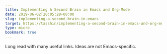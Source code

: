 ```yaml
---
title: Implementing A Second Brain in Emacs and Org-Mode
date: 2019-06-02T20:05:28+00:00
slug: implementing-a-second-brain-in-emacs
target: https://tasshin/implementing-a-second-brain-in-emacs-and-org-mode-ef0e44fb7ca5
type: micro
bookmark: true
---
```

Long read with many useful links. Ideas are not Emacs-specific.